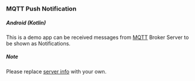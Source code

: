 ### MQTT Push Notification
##### Android (Kotlin)
This is a demo app can be received messages from [MQTT](https://mqtt.org/) Broker Server to be shown as Notifications.

##### Note
Please replace [server info](https://github.com/arduia/mqtt-push-notification-demo/blob/master/app/push_notification.properties) with your own.